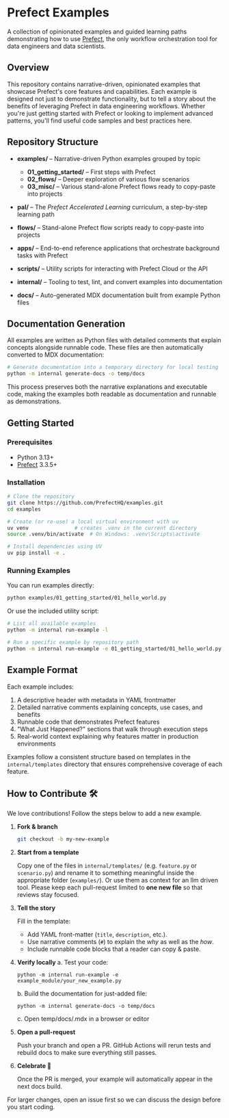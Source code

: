 # Prefect Examples

A collection of opinionated examples and guided learning paths demonstrating how to use [Prefect](https://www.prefect.io/), the only workflow orchestration tool for data engineers and data scientists.

## Overview

This repository contains narrative-driven, opinionated examples that showcase Prefect's core features and capabilities. Each example is designed not just to demonstrate functionality, but to tell a story about the benefits of leveraging Prefect in data engineering workflows. Whether you're just getting started with Prefect or looking to implement advanced patterns, you'll find useful code samples and best practices here.

## Repository Structure

- **examples/** – Narrative-driven Python examples grouped by topic  
  - **01_getting_started/** – First steps with Prefect  
  - **02_flows/** – Deeper exploration of various flow scenarios 
  - **03_misc/** – Various stand-alone Prefect flows ready to copy-paste into projects

- **pal/** – The *Prefect Accelerated Learning* curriculum, a step-by-step learning path  

- **flows/** – Stand-alone Prefect flow scripts ready to copy-paste into projects  

- **apps/** – End-to-end reference applications that orchestrate background tasks with Prefect  

- **scripts/** – Utility scripts for interacting with Prefect Cloud or the API  

- **internal/** – Tooling to test, lint, and convert examples into documentation  

- **docs/** – Auto-generated MDX documentation built from example Python files  

## Documentation Generation

All examples are written as Python files with detailed comments that explain concepts alongside runnable code. These files are then automatically converted to MDX documentation:

```bash
# Generate documentation into a temporary directory for local testing
python -m internal generate-docs -o temp/docs
```

This process preserves both the narrative explanations and executable code, making the examples both readable as documentation and runnable as demonstrations.

## Getting Started

### Prerequisites

- Python 3.13+
- [Prefect](https://docs.prefect.io/) 3.3.5+

### Installation

```bash
# Clone the repository
git clone https://github.com/PrefectHQ/examples.git
cd examples

# Create (or re-use) a local virtual environment with uv
uv venv               # creates .venv in the current directory
source .venv/bin/activate  # On Windows: .venv\Scripts\activate

# Install dependencies using UV
uv pip install -e .
```

### Running Examples

You can run examples directly:

```bash
python examples/01_getting_started/01_hello_world.py
```

Or use the included utility script:

```bash
# List all available examples
python -m internal run-example -l

# Run a specific example by repository path
python -m internal run-example -e 01_getting_started/01_hello_world.py
```

## Example Format

Each example includes:

1. A descriptive header with metadata in YAML frontmatter
2. Detailed narrative comments explaining concepts, use cases, and benefits
3. Runnable code that demonstrates Prefect features
4. "What Just Happened?" sections that walk through execution steps
5. Real-world context explaining why features matter in production environments

Examples follow a consistent structure based on templates in the `internal/templates` directory that ensures comprehensive coverage of each feature.

## How to Contribute 🛠

We love contributions!  Follow the steps below to add a new example.

1. **Fork & branch**

   ```bash
   git checkout -b my-new-example
   ```

2. **Start from a template**

   Copy one of the files in `internal/templates/` (e.g. `feature.py` or `scenario.py`) and rename it to something meaningful inside the appropriate folder (`examples/`). Or use them as context for an llm driven tool. Please keep each pull-request limited to **one new file** so that reviews stay focused. 

3. **Tell the story**

   Fill in the template:
   - Add YAML front-matter (`title`, `description`, etc.).
   - Use narrative comments (`#`) to explain the *why* as well as the *how*.
   - Include runnable code blocks that a reader can copy & paste.

4. **Verify locally**
a. Test your code:
    ```
    python -m internal run-example -e example_module/your_new_example.py
    ```
    b. Build the documentation for just-added file:
    ```
   python -m internal generate-docs -o temp/docs
   ```

   c. Open temp/docs/<path-to-your-file>.mdx in a browser or editor
   

5. **Open a pull-request**

   Push your branch and open a PR.  GitHub Actions will rerun tests and rebuild docs to make sure everything still passes.

6. **Celebrate 🎉**

   Once the PR is merged, your example will automatically appear in the next docs build.

For larger changes, open an issue first so we can discuss the design before you start coding.
